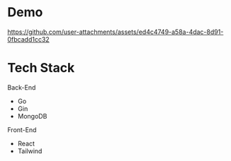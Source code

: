# Demo
https://github.com/user-attachments/assets/ed4c4749-a58a-4dac-8d91-0fbcadd1cc32

# Tech Stack
Back-End
* Go
* Gin
* MongoDB
  
Front-End
* React
* Tailwind
